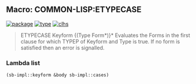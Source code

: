 ## Macro: COMMON-LISP:ETYPECASE
[![package](https://img.shields.io/badge/Package-COMMON--LISP-5f9ea0.svg?style=social&colorA=999999)](../) [![type](https://img.shields.io/badge/Type-Macro-5f9ea0.svg?style=social&colorA=999999)](../#macro) [![clhs](https://img.shields.io/badge/CLHS-ETYPECASE-5f9ea0.svg?style=social&colorA=999999)](http://www.lispworks.com/documentation/HyperSpec/Body/m_tpcase.htm) 

> ETYPECASE Keyform {(Type Form*)}*
> Evaluates the Forms in the first clause for which TYPEP of Keyform and Type
> is true. If no form is satisfied then an error is signalled.

### Lambda list
```cl
(sb-impl::keyform &body sb-impl::cases)
```
